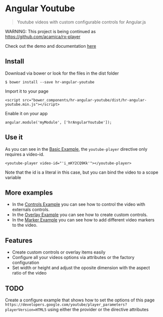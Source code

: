 Angular Youtube
===============

> Youtube videos with custom configurable controls for Angular.js

WARNING: This project is being continued as https://github.com/acamica/rx-player

Check out the demo and documentation [here](http://hrajchert.github.io/hr-angular-youtube)

## Install

Download via bower or look for the files in the dist folder


    $ bower install --save hr-angular-youtube


Import it to your page


    <script src="bower_components/hr-angular-youtube/dist/hr-angular-youtube.min.js"></script>


Enable it on your app

    angular.module('myModule', ['hrAngularYoutube']);


## Use it

As you can see in the [Basic Example](http://hrajchert.github.io/hr-angular-youtube/#/demo/basic), the `youtube-player` directive
only requires a video-id.

    <youtube-player video-id="'i_mKY2CQ9Kk'"></youtube-player>

Note that the id is a literal in this case, but you can bind the video to a scope variable

## More examples

* In the [Controls Example](http://hrajchert.github.io/hr-angular-youtube/#/demo/controls) you can see how to control the video with externals controls.
* In the [Overlay Example](http://hrajchert.github.io/hr-angular-youtube/#/demo/overlay) you can see how to create custom controls.
* In the [Marker Example](http://hrajchert.github.io/hr-angular-youtube/#/demo/marker) you can see how to add different video markers to the video.


## Features

* Create custom controls or overlay items easily
* Configure all your videos options via attributes or the factory configuration
* Set width or height and adjust the oposite dimension with the aspect ratio of the video

## TODO
Create a configure example that shows how to set the options of this page
`https://developers.google.com/youtube/player_parameters?playerVersion=HTML5` using either the provider or the directive attributes

